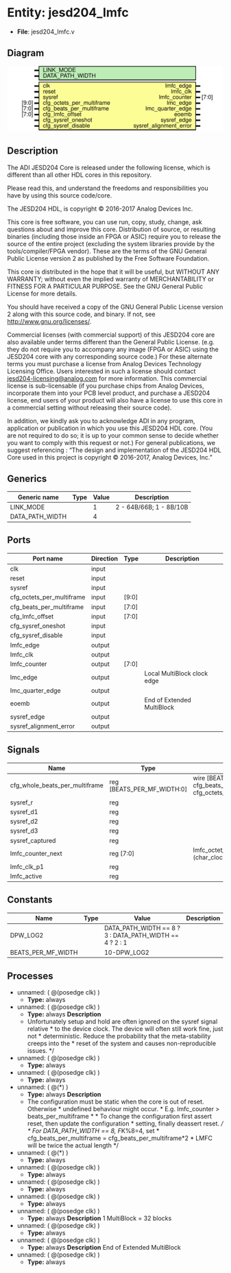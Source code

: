# Entity: jesd204_lmfc

- **File**: jesd204_lmfc.v
## Diagram

![Diagram](jesd204_lmfc.svg "Diagram")
## Description


 The ADI JESD204 Core is released under the following license, which is
 different than all other HDL cores in this repository.

 Please read this, and understand the freedoms and responsibilities you have
 by using this source code/core.

 The JESD204 HDL, is copyright © 2016-2017 Analog Devices Inc.

 This core is free software, you can use run, copy, study, change, ask
 questions about and improve this core. Distribution of source, or resulting
 binaries (including those inside an FPGA or ASIC) require you to release the
 source of the entire project (excluding the system libraries provide by the
 tools/compiler/FPGA vendor). These are the terms of the GNU General Public
 License version 2 as published by the Free Software Foundation.

 This core  is distributed in the hope that it will be useful, but WITHOUT ANY
 WARRANTY; without even the implied warranty of MERCHANTABILITY or FITNESS FOR
 A PARTICULAR PURPOSE. See the GNU General Public License for more details.

 You should have received a copy of the GNU General Public License version 2
 along with this source code, and binary.  If not, see
 <http://www.gnu.org/licenses/>.

 Commercial licenses (with commercial support) of this JESD204 core are also
 available under terms different than the General Public License. (e.g. they
 do not require you to accompany any image (FPGA or ASIC) using the JESD204
 core with any corresponding source code.) For these alternate terms you must
 purchase a license from Analog Devices Technology Licensing Office. Users
 interested in such a license should contact jesd204-licensing@analog.com for
 more information. This commercial license is sub-licensable (if you purchase
 chips from Analog Devices, incorporate them into your PCB level product, and
 purchase a JESD204 license, end users of your product will also have a
 license to use this core in a commercial setting without releasing their
 source code).

 In addition, we kindly ask you to acknowledge ADI in any program, application
 or publication in which you use this JESD204 HDL core. (You are not required
 to do so; it is up to your common sense to decide whether you want to comply
 with this request or not.) For general publications, we suggest referencing :
 “The design and implementation of the JESD204 HDL Core used in this project
 is copyright © 2016-2017, Analog Devices, Inc.”


## Generics

| Generic name    | Type | Value | Description                |
| --------------- | ---- | ----- | -------------------------- |
| LINK_MODE       |      | 1     |  2 - 64B/66B;  1 - 8B/10B  |
| DATA_PATH_WIDTH |      | 4     |                            |
## Ports

| Port name                 | Direction | Type  | Description                  |
| ------------------------- | --------- | ----- | ---------------------------- |
| clk                       | input     |       |                              |
| reset                     | input     |       |                              |
| sysref                    | input     |       |                              |
| cfg_octets_per_multiframe | input     | [9:0] |                              |
| cfg_beats_per_multiframe  | input     | [7:0] |                              |
| cfg_lmfc_offset           | input     | [7:0] |                              |
| cfg_sysref_oneshot        | input     |       |                              |
| cfg_sysref_disable        | input     |       |                              |
| lmfc_edge                 | output    |       |                              |
| lmfc_clk                  | output    |       |                              |
| lmfc_counter              | output    | [7:0] |                              |
| lmc_edge                  | output    |       |  Local MultiBlock clock edge |
| lmc_quarter_edge          | output    |       |                              |
| eoemb                     | output    |       |  End of Extended MultiBlock  |
| sysref_edge               | output    |       |                              |
| sysref_alignment_error    | output    |       |                              |
## Signals

| Name                           | Type                        | Description                                                                                          |
| ------------------------------ | --------------------------- | ---------------------------------------------------------------------------------------------------- |
| cfg_whole_beats_per_multiframe | reg  [BEATS_PER_MF_WIDTH:0] | wire [BEATS_PER_MF_WIDTH-1:0]     cfg_beats_per_multiframe = cfg_octets_per_multiframe[9:DPW_LOG2];  |
| sysref_r                       | reg                         |                                                                                                      |
| sysref_d1                      | reg                         |                                                                                                      |
| sysref_d2                      | reg                         |                                                                                                      |
| sysref_d3                      | reg                         |                                                                                                      |
| sysref_captured                | reg                         |                                                                                                      |
| lmfc_counter_next              | reg [7:0]                   |  lmfc_octet_counter = lmfc_counter * (char_clock_rate / device_clock_rate) */                        |
| lmfc_clk_p1                    | reg                         |                                                                                                      |
| lmfc_active                    | reg                         |                                                                                                      |
## Constants

| Name               | Type | Value                                                   | Description |
| ------------------ | ---- | ------------------------------------------------------- | ----------- |
| DPW_LOG2           |      | DATA_PATH_WIDTH == 8 ? 3 : DATA_PATH_WIDTH == 4 ? 2 : 1 |             |
| BEATS_PER_MF_WIDTH |      | 10-DPW_LOG2                                             |             |
## Processes
- unnamed: ( @(posedge clk) )
  - **Type:** always
- unnamed: ( @(posedge clk) )
  - **Type:** always
**Description**
  * Unfortunately setup and hold are often ignored on the sysref signal relative  * to the device clock. The device will often still work fine, just not  * deterministic. Reduce the probability that the meta-stability creeps into the  * reset of the system and causes non-reproducible issues.  */ 
- unnamed: ( @(posedge clk) )
  - **Type:** always
- unnamed: ( @(posedge clk) )
  - **Type:** always
- unnamed: ( @(*) )
  - **Type:** always
**Description**
  * The configuration must be static when the core is out of reset. Otherwise  * undefined behaviour might occur.  * E.g. lmfc_counter > beats_per_multiframe  *  * To change the configuration first assert reset, then update the configuration  * setting, finally deassert reset.  */<br>  * For DATA_PATH_WIDTH == 8, F*K%8=4, set  * cfg_beats_per_multiframe = cfg_beats_per_multiframe*2  * LMFC will be twice the actual length  */ 
- unnamed: ( @(*) )
  - **Type:** always
- unnamed: ( @(posedge clk) )
  - **Type:** always
- unnamed: ( @(posedge clk) )
  - **Type:** always
- unnamed: ( @(posedge clk) )
  - **Type:** always
- unnamed: ( @(posedge clk) )
  - **Type:** always
**Description**
 1 MultiBlock = 32 blocks 
- unnamed: ( @(posedge clk) )
  - **Type:** always
- unnamed: ( @(posedge clk) )
  - **Type:** always
**Description**
 End of Extended MultiBlock 
- unnamed: ( @(posedge clk) )
  - **Type:** always
